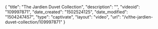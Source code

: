 {
    "title": "The Jardien Duvet Collection",
    "description": "",
    "videoid": "109997871",
    "date_created": "1502524125",
    "date_modified": "1504247457",
    "type": "captivate",
    "layout": "video",
    "url": "\/v\/the-jardien-duvet-collection\/109997871"
}